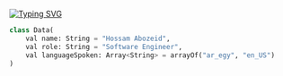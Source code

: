 [![Typing SVG](https://readme-typing-svg.herokuapp.com?size=50&color=00ADFF&center=true&vCenter=true&width=1000&height=200&lines=log(%22Welcome+To+My+GITHUB%22))](https://git.io/typing-svg)
```python
class Data(
    val name: String = "Hossam Abozeid",
    val role: String = "Software Engineer",
    val languageSpoken: Array<String> = arrayOf("ar_egy", "en_US")
)

```
